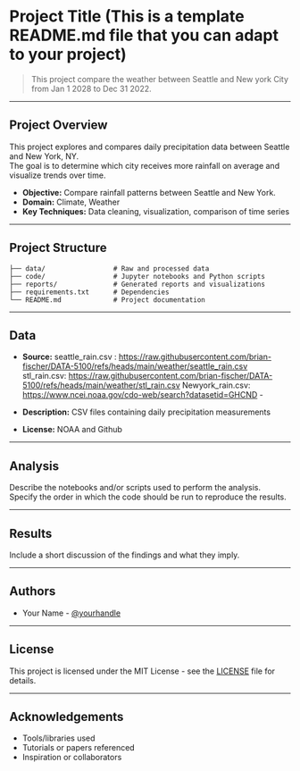 # Project Title (This is a template README.md file that you can adapt to your project)

> This project compare the weather between Seattle and New york City from Jan 1 2028 to Dec 31 2022.

--- 

## Project Overview

This project explores and compares daily precipitation data between Seattle and New York, NY.  
The goal is to determine which city receives more rainfall on average and visualize trends over time.

- **Objective:** Compare rainfall patterns between Seattle and New York.
- **Domain:** Climate, Weather
- **Key Techniques:** Data cleaning, visualization, comparison of time series

---

## Project Structure

```
├── data/                 # Raw and processed data
├── code/                 # Jupyter notebooks and Python scripts
├── reports/              # Generated reports and visualizations
├── requirements.txt      # Dependencies
└── README.md             # Project documentation
```

---

## Data

- **Source:** 
seattle_rain.csv : https://raw.githubusercontent.com/brian-fischer/DATA-5100/refs/heads/main/weather/seattle_rain.csv
stl_rain.csv: https://raw.githubusercontent.com/brian-fischer/DATA-5100/refs/heads/main/weather/stl_rain.csv
Newyork_rain.csv: https://www.ncei.noaa.gov/cdo-web/search?datasetid=GHCND - 

- **Description:** CSV files containing daily precipitation measurements
- **License:** NOAA and Github

---

## Analysis

Describe the notebooks and/or scripts used to perform the analysis. Specify the order in which the code should be run to reproduce the results.

---

## Results

Include a short discussion of the findings and what they imply.

---

## Authors

- Your Name - [@yourhandle](https://github.com/yourhandle)

---

## License

This project is licensed under the MIT License - see the [LICENSE](LICENSE) file for details.

---

## Acknowledgements

- Tools/libraries used
- Tutorials or papers referenced
- Inspiration or collaborators